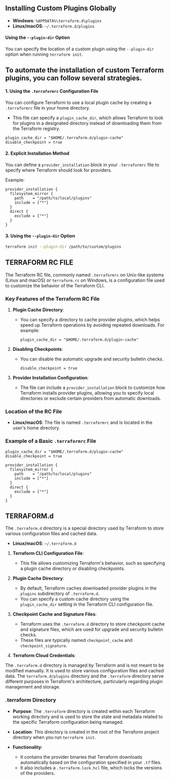 
## Installing Custom Plugins Globally
- **Windows**: `%APPDATA%\terraform.d\plugins`
- **Linux/macOS**: `~/.terraform.d/plugins`
#### Using the `--plugin-dir` Option
You can specify the location of a custom plugin using the `--plugin-dir` option when running `terraform init`. 

## To automate the installation of custom Terraform plugins, you can follow several strategies.

#### 1. Using the `.terraformrc` Configuration File

You can configure Terraform to use a local plugin cache by creating a `.terraformrc` file in your home directory. 
- This file can specify a `plugin_cache_dir`, which allows Terraform to look for plugins in a designated directory instead of downloading them from the Terraform registry.
```hcl
plugin_cache_dir = "$HOME/.terraform.d/plugin-cache"
disable_checkpoint = true
```

#### 2. Explicit Installation Method
You can define a `provider_installation` block in your `.terraformrc` file to specify where Terraform should look for providers.

Example:

```hcl
provider_installation {
  filesystem_mirror {
    path    = "/path/to/local/plugins"
    include = ["*"]
  }
  direct {
    exclude = ["*"]
  }
}
```

#### 3. Using the `--plugin-dir` Option

```bash
terraform init --plugin-dir /path/to/custom/plugins
```

## TERRAFORM RC FILE
The Terraform RC file, commonly named `.terraformrc` on Unix-like systems (Linux and macOS) or `terraform.rc` on Windows, is a configuration file used to customize the behavior of the Terraform CLI. 

### Key Features of the Terraform RC File

1. **Plugin Cache Directory**:
   - You can specify a directory to cache provider plugins, which helps speed up Terraform operations by avoiding repeated downloads. For example:
     ```hcl
     plugin_cache_dir = "$HOME/.terraform.d/plugin-cache"
     ```

2. **Disabling Checkpoints**:
   - You can disable the automatic upgrade and security bulletin checks.
     ```hcl
     disable_checkpoint = true
     ```

3. **Provider Installation Configuration**:
   - The file can include a `provider_installation` block to customize how Terraform installs provider plugins, allowing you to specify local directories or exclude certain providers from automatic downloads.

### Location of the RC File
- **Linux/macOS**: The file is named `.terraformrc` and is located in the user's home directory.
### Example of a Basic `.terraformrc` File

```hcl
plugin_cache_dir = "$HOME/.terraform.d/plugin-cache"
disable_checkpoint = true

provider_installation {
  filesystem_mirror {
    path    = "/path/to/local/plugins"
    include = ["*"]
  }
  direct {
    exclude = ["*"]
  }
}
```
## TERRAFORM.d
The `.terraform.d` directory is a special directory used by Terraform to store various configuration files and cached data. 

- **Linux/macOS**: `~/.terraform.d`

1. **Terraform CLI Configuration File**:
   - This file allows customizing Terraform's behavior, such as specifying a plugin cache directory or disabling checkpoints.

2. **Plugin Cache Directory**:
   - By default, Terraform caches downloaded provider plugins in the `plugins` subdirectory of `.terraform.d`.
   - You can specify a custom cache directory using the `plugin_cache_dir` setting in the Terraform CLI configuration file.

3. **Checkpoint Cache and Signature Files**:
   - Terraform uses the `.terraform.d` directory to store checkpoint cache and signature files, which are used for upgrade and security bulletin checks.
   - These files are typically named `checkpoint_cache` and `checkpoint_signature`.

4. **Terraform Cloud Credentials**:

The `.terraform.d` directory is managed by Terraform and is not meant to be modified manually. It is used to store various configuration files and cached data.
The `terraform.d/plugins` directory and the `.terraform` directory serve different purposes in Terraform's architecture, particularly regarding plugin management and storage.


### .terraform Directory

- **Purpose**: The `.terraform` directory is created within each Terraform working directory and is used to store the state and metadata related to the specific Terraform configuration being managed.
- **Location**: This directory is created in the root of the Terraform project directory when you run `terraform init`.

- **Functionality**: 
  - It contains the provider binaries that Terraform downloads automatically based on the configuration specified in your `.tf` files.
  - It also includes a `.terraform.lock.hcl` file, which locks the versions of the providers.
